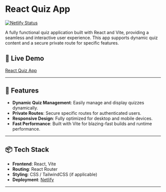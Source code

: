 # React Quiz App

[![Netlify Status](https://api.netlify.com/api/v1/badges/<badge-id>/deploy-status)](https://react-quize-app-by-farad.netlify.app/)

A fully functional quiz application built with React and Vite, providing a seamless and interactive user experience. This app supports dynamic quiz content and a secure private route for specific features.

## 🚀 Live Demo
[React Quiz App](https://react-quize-app-by-farad.netlify.app/)

---

## 📝 Features

- **Dynamic Quiz Management**: Easily manage and display quizzes dynamically.
- **Private Routes**: Secure specific routes for authenticated users.
- **Responsive Design**: Fully optimized for desktop and mobile devices.
- **Fast Performance**: Built with Vite for blazing-fast builds and runtime performance.

---

## 📦 Tech Stack

- **Frontend**: React, Vite
- **Routing**: React Router
- **Styling**: CSS / TailwindCSS (if applicable)
- **Deployment**: [Netlify](https://www.netlify.com/)

---
